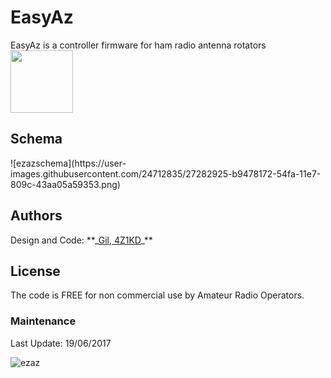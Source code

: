 <h1> EasyAz </h1>
EasyAz is a controller firmware for ham radio antenna rotators
<img src="https://user-images.githubusercontent.com/24712835/27280901-56269040-54f2-11e7-8a84-e4471154da92.png" width="100px">

<h2>Schema</h2>
![ezazschema](https://user-images.githubusercontent.com/24712835/27282925-b9478172-54fa-11e7-809c-43aa05a59353.png)

<h2>Authors</h2>
Design and Code: **_<a href="https://www.qrz.com/db/4z1kd" target="_blank">Gil, 4Z1KD</a>_**<br>

<h2>License</h2>
The code is FREE for non commercial use by Amateur Radio Operators.

<h3>Maintenance</h3>
Last Update: 19/06/2017<br>

![ezaz](https://user-images.githubusercontent.com/24712835/27280901-56269040-54f2-11e7-8a84-e4471154da92.png)
